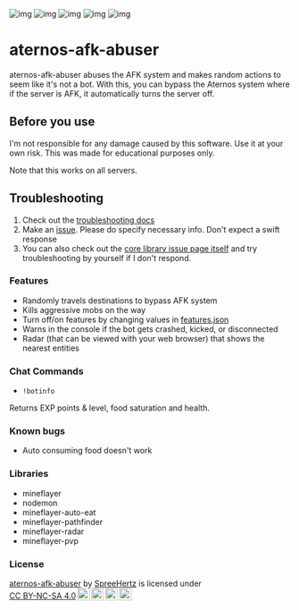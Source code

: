 ![img](https://img.shields.io/github/downloads/SpreeHertz/aternos-afk-abuser/v2.0.0/total)
![img](https://img.shields.io/github/v/release/SpreeHertz/aternos-afk-abuser)
![img](https://img.shields.io/github/release-date/spreehertz/aternos-afk-abuser)
![img](https://img.shields.io/github/last-commit/spreehertz/aternos-afk-abuser)
![img](https://img.shields.io/github/languages/code-size/spreehertz/aternos-afk-abuser)

# aternos-afk-abuser

aternos-afk-abuser abuses the AFK system and makes random actions to seem like it's not a bot. With this, you can bypass the Aternos system where if the server is AFK, it automatically turns the server off.

## Before you use

I'm not responsible for any damage caused by this software. Use it at your own risk. This was made for educational purposes only.

Note that this works on all servers.

## Troubleshooting
1. Check out the [troubleshooting docs](https://aternos-afk-abuser.netlify.app/troubleshooting)
2. Make an [issue](https://github.com/SpreeHertz/aternos-afk-abuser/issues/). Please do specify necessary info. Don't expect a swift response
3. You can also check out the [core library issue page itself](https://github.com/PrismarineJS/mineflayer/issues/) and try troubleshooting by yourself if I don't respond. 

### Features

- Randomly travels destinations to bypass AFK system
- Kills aggressive mobs on the way
- Turn off/on features by changing values in [features.json]()
- Warns in the console if the bot gets crashed, kicked, or disconnected
- Radar (that can be viewed with your web browser) that shows the nearest entities


### Chat Commands

- `!botinfo`

Returns EXP points & level, food saturation and health.

### Known bugs
- Auto consuming food doesn't work

### Libraries

- mineflayer
- nodemon 
- mineflayer-auto-eat
- mineflayer-pathfinder
- mineflayer-radar
- mineflayer-pvp

### License
<p xmlns:cc="http://creativecommons.org/ns#" xmlns:dct="http://purl.org/dc/terms/"><a property="dct:title" rel="cc:attributionURL" href="https://github.com/SpreeHertz/aternos-afk-abuser">aternos-afk-abuser</a> by <a rel="cc:attributionURL dct:creator" property="cc:attributionName" href="https://github.com/spreehertz">SpreeHertz</a> is licensed under <a href="https://creativecommons.org/licenses/by-nc-sa/4.0/?ref=chooser-v1" target="_blank" rel="license noopener noreferrer" style="display:inline-block;">CC BY-NC-SA 4.0<img style="height:22px!important;margin-left:3px;vertical-align:text-bottom;" src="https://mirrors.creativecommons.org/presskit/icons/cc.svg?ref=chooser-v1" alt=""><img style="height:22px!important;margin-left:3px;vertical-align:text-bottom;" src="https://mirrors.creativecommons.org/presskit/icons/by.svg?ref=chooser-v1" alt=""><img style="height:22px!important;margin-left:3px;vertical-align:text-bottom;" src="https://mirrors.creativecommons.org/presskit/icons/nc.svg?ref=chooser-v1" alt=""><img style="height:22px!important;margin-left:3px;vertical-align:text-bottom;" src="https://mirrors.creativecommons.org/presskit/icons/sa.svg?ref=chooser-v1" alt=""></a></p> 
